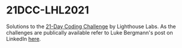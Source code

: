# 21DCC-LHL2021
Solutions to the [21-Day Coding Challenge](https://coding-challenge.lighthouselabs.ca/) by Lighthouse Labs. As the challenges are publically available refer to Luke Bergmann's post on LinkedIn [here](https://www.linkedin.com/pulse/21-day-coding-challenge-solutions-luke-bergmann/).
